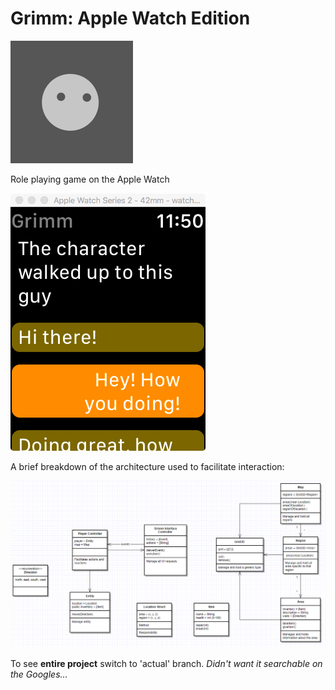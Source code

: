 Grimm: Apple Watch Edition
==========================
![Icon](Documentation/Pictures/icon_1.png)

Role playing game on the Apple Watch

![Screenshot](Documentation/Pictures/screenshot_1.png)

A brief breakdown of the architecture used to facilitate interaction:

![Architecture](Documentation/Pictures/grimm_arch.png)

To see **entire project** switch to 'actual' branch. *Didn't want it searchable on the Googles...*
